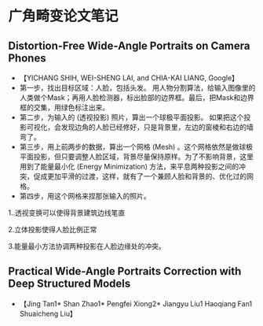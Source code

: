 # 广角畸变论文笔记

## Distortion-Free Wide-Angle Portraits on Camera Phones
* 【YICHANG SHIH, WEI-SHENG LAI, and CHIA-KAI LIANG, Google】
* 第一步，找出目标区域：人脸，包括头发。
用人物分割算法，给输入图像里的人类做个Mask；再用人脸检测器，标出脸部的边界框。最后，把Mask和边界框的交集，用绿色标注出来。
* 第二步，为输入的 (透视投影) 照片，算出一个球极平面投影。
如果把这个投影可视化，会发现边角的人脸已经修好，只是背景里，左边的窗棱和右边的墙弯了。
* 第三步，用上前两步的数据，算出一个网格 (Mesh) 。这个网格依然是做球极平面投影，但只要调整人脸区域，背景尽量保持原样。为了不影响背景，这里用到了能量最小化 (Energy Minimization) 方法，来平息两种投影之间的冲突，促成更加平滑的过渡，这样，就有了一个兼顾人脸和背景的、优化过的网格。
* 第四步，用这个网格来捏那张输入的照片。

1..透视变换可以使得背景建筑边线笔直

2.立体投影使得人脸比例正常

3.能量最小方法协调两种投影在人脸边缘处的冲突。

## Practical Wide-Angle Portraits Correction with Deep Structured Models
* 【Jing Tan1* Shan Zhao1* Pengfei Xiong2* Jiangyu Liu1 Haoqiang Fan1 Shuaicheng Liu】
